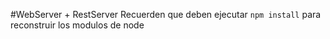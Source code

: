 #WebServer + RestServer
Recuerden que deben ejecutar ```npm install``` para reconstruir
los modulos de node 